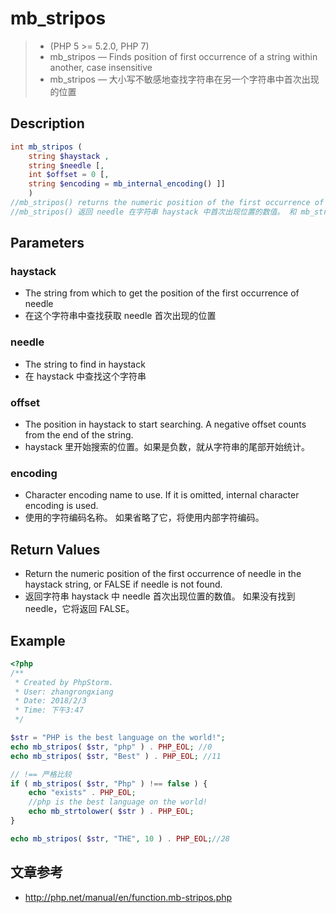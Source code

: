 # mb_stripos
> - (PHP 5 >= 5.2.0, PHP 7)
> - mb_stripos — Finds position of first occurrence of a string within another, case insensitive
> - mb_stripos — 大小写不敏感地查找字符串在另一个字符串中首次出现的位置

## Description
```php
int mb_stripos ( 
    string $haystack , 
    string $needle [, 
    int $offset = 0 [, 
    string $encoding = mb_internal_encoding() ]] 
    )
//mb_stripos() returns the numeric position of the first occurrence of needle in the haystack string. Unlike mb_strpos(), mb_stripos() is case-insensitive. If needle is not found, it returns FALSE.
//mb_stripos() 返回 needle 在字符串 haystack 中首次出现位置的数值。 和 mb_strpos() 不同的是，mb_stripos() 是大小写不敏感的。 如果 needle 没找到，它将返回 FALSE。
```

## Parameters
### haystack
- The string from which to get the position of the first occurrence of needle
- 在这个字符串中查找获取 needle 首次出现的位置

### needle
- The string to find in haystack
- 在 haystack 中查找这个字符串

### offset
- The position in haystack to start searching. A negative offset counts from the end of the string.
- haystack 里开始搜索的位置。如果是负数，就从字符串的尾部开始统计。

### encoding
- Character encoding name to use. If it is omitted, internal character encoding is used.
- 使用的字符编码名称。 如果省略了它，将使用内部字符编码。

## Return Values
- Return the numeric position of the first occurrence of needle in the haystack string, or FALSE if needle is not found.
- 返回字符串 haystack 中 needle 首次出现位置的数值。 如果没有找到 needle，它将返回 FALSE。

## Example
```php
<?php
/**
 * Created by PhpStorm.
 * User: zhangrongxiang
 * Date: 2018/2/3
 * Time: 下午3:47
 */

$str = "PHP is the best language on the world!";
echo mb_stripos( $str, "php" ) . PHP_EOL; //0
echo mb_stripos( $str, "Best" ) . PHP_EOL; //11

// !== 严格比较
if ( mb_stripos( $str, "Php" ) !== false ) {
	echo "exists" . PHP_EOL;
	//php is the best language on the world!
	echo mb_strtolower( $str ) . PHP_EOL;
}

echo mb_stripos( $str, "THE", 10 ) . PHP_EOL;//28

```

## 文章参考
- <http://php.net/manual/en/function.mb-stripos.php>